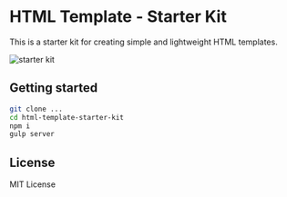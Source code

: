 # HTML Template - Starter Kit
This is a starter kit for creating simple and lightweight HTML templates.

![starter kit](https://habrastorage.org/web/64c/4ce/aff/64c4ceaff49e40d7975df0cd0125696c.png "Starter Kit")

## Getting started
```sh
git clone ...
cd html-template-starter-kit
npm i
gulp server
```

## License

MIT License

